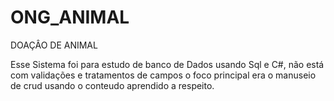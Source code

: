 # ONG_ANIMAL
DOAÇÂO DE ANIMAL

Esse Sistema foi para estudo de banco de Dados usando Sql e C#, não está com validações e tratamentos de campos o foco principal era o manuseio de crud usando o conteudo aprendido a respeito.
